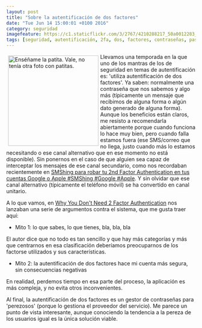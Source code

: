 ```yaml
---
layout: post
title: "Sobre la autentificación de dos factores"
date: "Tue Jun 14 15:00:01 +0100 2016"
category: seguridad
imagefeature: https://c1.staticflickr.com/3/2767/4210288217_50a0012283_m.jpg
tags: [seguridad, autentificación, 2fa, dos, factores, contraseñas, passwords, claves]
---
```






<a href="https://www.flickr.com/photos/fernand0/4210288217" title="Enséñame la patita. Vale, no tenía otra foto con patitas."><img src="https://c1.staticflickr.com/3/2767/4210288217_50a0012283_m.jpg" width="240"  alt="Enséñame la patita. Vale, no tenía otra foto con patitas." style="float:left; margin:5px"></a>
Llevamos una temporada en la que uno de los mantras de los de seguridad en temas de autentificación es: 'utiliza autentificación de dos factores'. Ya saben: normalmente una contraseña que nos sabemos y algo más (típicamente un mensaje que recibimos de alguna forma o algún dato generado de alguna forma). 
Aunque los beneficios están claros, me resisto a recomendarla abiertamente porque cuando funciona lo hace muy bien, pero cuando falla estamos fuera (ese SMS/correo que no llega, justo cuando más lo estamos necesitando o ese canal alternativo que en ese momento no está disponible). Sin ponernos en el caso de que alguien sea capaz de interceptar los mensajes de ese canal secundario, como nos recordaban recientemente en [SMShing para robar tu 2nd Factor Authentication en tus cuentas Google o Apple #SMShing #Google #Apple](http://www.elladodelmal.com/2016/06/smshing-para-robar-tu-2nd-factor.html). Y sin olvidar que ese canal alternativo (típicamente el teléfono móvil) se ha convertido en canal unitario.

A lo que vamos, en [Why You Don't Need 2 Factor Authentication](http://sakurity.com/blog/2015/07/18/2fa.html) nos lanzaban una serie de argumentos contra el sistema, que me gusta traer aquí:

* Mito 1: lo que sabes, lo que tienes, bla, bla, bla

El autor dice que no todo es tan sencillo y que hay más categorías y más que centrarnos en esa clasificación deberíamos preocuparnos de los factorse utilizados y sus características.

* Mito 2: la autentificación de dos factores hace mi cuenta más segura, sin consecuencias negativas

En realidad, perdemos tiempo en esa parte del proceso, la aplicación es más compleja, y no evita otros inconvenientes.

Al final, la autentificación de dos factores es un gestor de contraseñas para 'perezosos' (porque lo gestiona el proveedor del servicio). 
Me parece un punto de vista interesante, aunque conociendo la tendencia a la pereza de los usuarios igual es la única solución viable.
